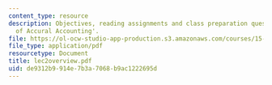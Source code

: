 ```yaml
---
content_type: resource
description: Objectives, reading assignments and class preparation questions on 'Principles
  of Accural Accounting'.
file: https://ol-ocw-studio-app-production.s3.amazonaws.com/courses/15-514-financial-and-managerial-accounting-summer-2003/de9312b9914e7b3a7068b9ac1222695d_lec2overview.pdf
file_type: application/pdf
resourcetype: Document
title: lec2overview.pdf
uid: de9312b9-914e-7b3a-7068-b9ac1222695d
---
```

